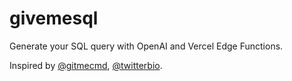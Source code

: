 # givemesql
 Generate your SQL query with OpenAI and Vercel Edge Functions.

Inspired by [@gitmecmd](https://github.com/ju5td0m7m1nd/gitmecmd), [@twitterbio](https://github.com/Nutlope/twitterbio).
